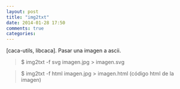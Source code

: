 ```yaml
---
layout: post
title: "img2txt"
date: 2014-01-28 17:50
comments: true
categories: 
---
```

[caca-utils, libcaca]. Pasar una imagen a ascii.

>$ img2txt -f svg imagen.jpg > imagen.svg

>$ img2txt -f html imagen.jpg > imagen.html (código html de la imagen)

